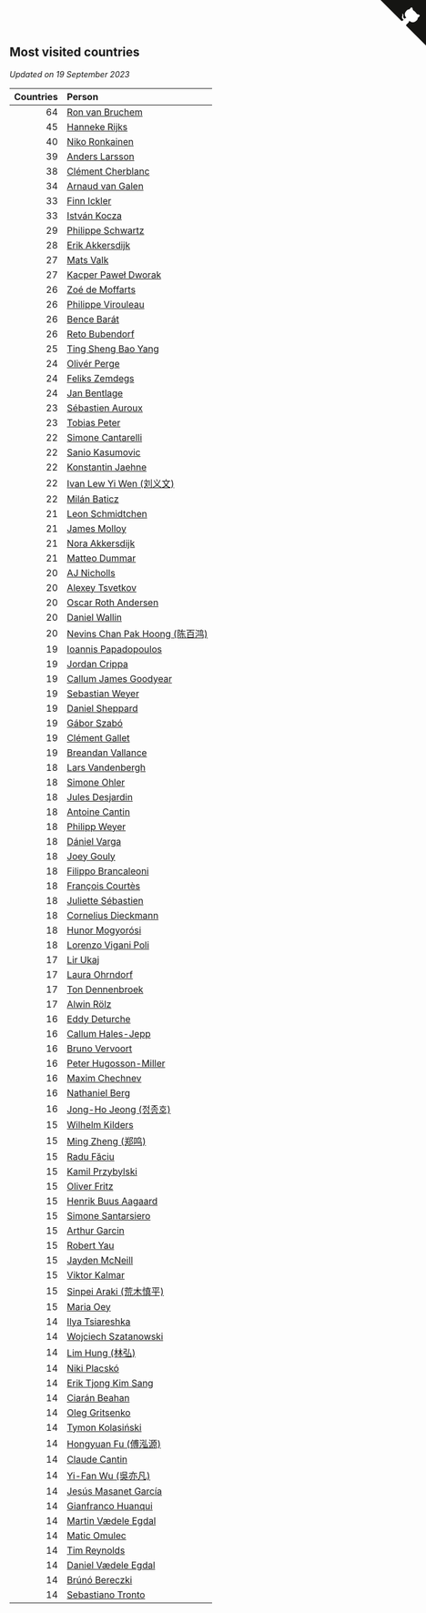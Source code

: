 ## Most visited countries

*Updated on 19 September 2023*

| Countries | Person |
| ---: | :--- |
| 64 | [Ron van Bruchem](https://www.worldcubeassociation.org/persons/2003BRUC01) |
| 45 | [Hanneke Rijks](https://www.worldcubeassociation.org/persons/2008RIJK01) |
| 40 | [Niko Ronkainen](https://www.worldcubeassociation.org/persons/2010RONK01) |
| 39 | [Anders Larsson](https://www.worldcubeassociation.org/persons/2003LARS01) |
| 38 | [Clément Cherblanc](https://www.worldcubeassociation.org/persons/2014CHER05) |
| 34 | [Arnaud van Galen](https://www.worldcubeassociation.org/persons/2006GALE01) |
| 33 | [Finn Ickler](https://www.worldcubeassociation.org/persons/2012ICKL01) |
| 33 | [István Kocza](https://www.worldcubeassociation.org/persons/2005KOCZ01) |
| 29 | [Philippe Schwartz](https://www.worldcubeassociation.org/persons/2018SCHW02) |
| 28 | [Erik Akkersdijk](https://www.worldcubeassociation.org/persons/2005AKKE01) |
| 27 | [Mats Valk](https://www.worldcubeassociation.org/persons/2007VALK01) |
| 27 | [Kacper Paweł Dworak](https://www.worldcubeassociation.org/persons/2020DWOR01) |
| 26 | [Zoé de Moffarts](https://www.worldcubeassociation.org/persons/2010MOFF02) |
| 26 | [Philippe Virouleau](https://www.worldcubeassociation.org/persons/2008VIRO01) |
| 26 | [Bence Barát](https://www.worldcubeassociation.org/persons/2008BARA01) |
| 26 | [Reto Bubendorf](https://www.worldcubeassociation.org/persons/2012BUBE01) |
| 25 | [Ting Sheng Bao Yang](https://www.worldcubeassociation.org/persons/2008BAOY01) |
| 24 | [Olivér Perge](https://www.worldcubeassociation.org/persons/2007PERG01) |
| 24 | [Feliks Zemdegs](https://www.worldcubeassociation.org/persons/2009ZEMD01) |
| 24 | [Jan Bentlage](https://www.worldcubeassociation.org/persons/2010BENT01) |
| 23 | [Sébastien Auroux](https://www.worldcubeassociation.org/persons/2008AURO01) |
| 23 | [Tobias Peter](https://www.worldcubeassociation.org/persons/2014PETE03) |
| 22 | [Simone Cantarelli](https://www.worldcubeassociation.org/persons/2012CANT02) |
| 22 | [Sanio Kasumovic](https://www.worldcubeassociation.org/persons/2009KASU01) |
| 22 | [Konstantin Jaehne](https://www.worldcubeassociation.org/persons/2015JAEH01) |
| 22 | [Ivan Lew Yi Wen (刘义文)](https://www.worldcubeassociation.org/persons/2012WENI01) |
| 22 | [Milán Baticz](https://www.worldcubeassociation.org/persons/2005BATI01) |
| 21 | [Leon Schmidtchen](https://www.worldcubeassociation.org/persons/2010SCHM01) |
| 21 | [James Molloy](https://www.worldcubeassociation.org/persons/2011MOLL01) |
| 21 | [Nora Akkersdijk](https://www.worldcubeassociation.org/persons/2009CHRI03) |
| 21 | [Matteo Dummar](https://www.worldcubeassociation.org/persons/2017DUMM01) |
| 20 | [AJ Nicholls](https://www.worldcubeassociation.org/persons/2015NICH04) |
| 20 | [Alexey Tsvetkov](https://www.worldcubeassociation.org/persons/2017TSVE02) |
| 20 | [Oscar Roth Andersen](https://www.worldcubeassociation.org/persons/2008ANDE02) |
| 20 | [Daniel Wallin](https://www.worldcubeassociation.org/persons/2013WALL03) |
| 20 | [Nevins Chan Pak Hoong (陈百鸿)](https://www.worldcubeassociation.org/persons/2010CHAN20) |
| 19 | [Ioannis Papadopoulos](https://www.worldcubeassociation.org/persons/2013PAPA01) |
| 19 | [Jordan Crippa](https://www.worldcubeassociation.org/persons/2019CRIP01) |
| 19 | [Callum James Goodyear](https://www.worldcubeassociation.org/persons/2012GOOD02) |
| 19 | [Sebastian Weyer](https://www.worldcubeassociation.org/persons/2010WEYE02) |
| 19 | [Daniel Sheppard](https://www.worldcubeassociation.org/persons/2009SHEP01) |
| 19 | [Gábor Szabó](https://www.worldcubeassociation.org/persons/2005SZAB02) |
| 19 | [Clément Gallet](https://www.worldcubeassociation.org/persons/2004GALL02) |
| 19 | [Breandan Vallance](https://www.worldcubeassociation.org/persons/2007VALL01) |
| 18 | [Lars Vandenbergh](https://www.worldcubeassociation.org/persons/2003VAND01) |
| 18 | [Simone Ohler](https://www.worldcubeassociation.org/persons/2014OHLE01) |
| 18 | [Jules Desjardin](https://www.worldcubeassociation.org/persons/2010DESJ01) |
| 18 | [Antoine Cantin](https://www.worldcubeassociation.org/persons/2010CANT02) |
| 18 | [Philipp Weyer](https://www.worldcubeassociation.org/persons/2010WEYE01) |
| 18 | [Dániel Varga](https://www.worldcubeassociation.org/persons/2008VARG01) |
| 18 | [Joey Gouly](https://www.worldcubeassociation.org/persons/2007GOUL01) |
| 18 | [Filippo Brancaleoni](https://www.worldcubeassociation.org/persons/2008BRAN01) |
| 18 | [François Courtès](https://www.worldcubeassociation.org/persons/2008COUR01) |
| 18 | [Juliette Sébastien](https://www.worldcubeassociation.org/persons/2014SEBA01) |
| 18 | [Cornelius Dieckmann](https://www.worldcubeassociation.org/persons/2009DIEC01) |
| 18 | [Hunor Mogyorósi](https://www.worldcubeassociation.org/persons/2015MOGY01) |
| 18 | [Lorenzo Vigani Poli](https://www.worldcubeassociation.org/persons/2007POLI01) |
| 17 | [Lir Ukaj](https://www.worldcubeassociation.org/persons/2016UKAJ01) |
| 17 | [Laura Ohrndorf](https://www.worldcubeassociation.org/persons/2009OHRN01) |
| 17 | [Ton Dennenbroek](https://www.worldcubeassociation.org/persons/2003DENN01) |
| 17 | [Alwin Rölz](https://www.worldcubeassociation.org/persons/2016ROLZ01) |
| 16 | [Eddy Deturche](https://www.worldcubeassociation.org/persons/2014DETU01) |
| 16 | [Callum Hales-Jepp](https://www.worldcubeassociation.org/persons/2012HALE01) |
| 16 | [Bruno Vervoort](https://www.worldcubeassociation.org/persons/2011VERV01) |
| 16 | [Peter Hugosson-Miller](https://www.worldcubeassociation.org/persons/2021HUGO01) |
| 16 | [Maxim Chechnev](https://www.worldcubeassociation.org/persons/2011CHEC01) |
| 16 | [Nathaniel Berg](https://www.worldcubeassociation.org/persons/2012BERG04) |
| 16 | [Jong-Ho Jeong (정종호)](https://www.worldcubeassociation.org/persons/2008JONG03) |
| 15 | [Wilhelm Kilders](https://www.worldcubeassociation.org/persons/2010KILD02) |
| 15 | [Ming Zheng (郑鸣)](https://www.worldcubeassociation.org/persons/2009ZHEN11) |
| 15 | [Radu Făciu](https://www.worldcubeassociation.org/persons/2009FACI01) |
| 15 | [Kamil Przybylski](https://www.worldcubeassociation.org/persons/2016PRZY01) |
| 15 | [Oliver Fritz](https://www.worldcubeassociation.org/persons/2014FRIT02) |
| 15 | [Henrik Buus Aagaard](https://www.worldcubeassociation.org/persons/2006BUUS01) |
| 15 | [Simone Santarsiero](https://www.worldcubeassociation.org/persons/2009SANT01) |
| 15 | [Arthur Garcin](https://www.worldcubeassociation.org/persons/2014GARC27) |
| 15 | [Robert Yau](https://www.worldcubeassociation.org/persons/2009YAUR01) |
| 15 | [Jayden McNeill](https://www.worldcubeassociation.org/persons/2012MCNE01) |
| 15 | [Viktor Kalmar](https://www.worldcubeassociation.org/persons/2011KALM01) |
| 15 | [Sinpei Araki (荒木慎平)](https://www.worldcubeassociation.org/persons/2006ARAK01) |
| 15 | [Maria Oey](https://www.worldcubeassociation.org/persons/2007OEYM01) |
| 14 | [Ilya Tsiareshka](https://www.worldcubeassociation.org/persons/2012TERE01) |
| 14 | [Wojciech Szatanowski](https://www.worldcubeassociation.org/persons/2011SZAT01) |
| 14 | [Lim Hung (林弘)](https://www.worldcubeassociation.org/persons/2016HUNG08) |
| 14 | [Niki Placskó](https://www.worldcubeassociation.org/persons/2008PLAC01) |
| 14 | [Erik Tjong Kim Sang](https://www.worldcubeassociation.org/persons/2018SANG01) |
| 14 | [Ciarán Beahan](https://www.worldcubeassociation.org/persons/2012BEAH01) |
| 14 | [Oleg Gritsenko](https://www.worldcubeassociation.org/persons/2011GRIT01) |
| 14 | [Tymon Kolasiński](https://www.worldcubeassociation.org/persons/2016KOLA02) |
| 14 | [Hongyuan Fu (傅泓源)](https://www.worldcubeassociation.org/persons/2017FUHO01) |
| 14 | [Claude Cantin](https://www.worldcubeassociation.org/persons/2012CANT01) |
| 14 | [Yi-Fan Wu (吳亦凡)](https://www.worldcubeassociation.org/persons/2010WUIF01) |
| 14 | [Jesús Masanet García](https://www.worldcubeassociation.org/persons/2004MASA01) |
| 14 | [Gianfranco Huanqui](https://www.worldcubeassociation.org/persons/2013HUAN29) |
| 14 | [Martin Vædele Egdal](https://www.worldcubeassociation.org/persons/2013EGDA02) |
| 14 | [Matic Omulec](https://www.worldcubeassociation.org/persons/2010OMUL02) |
| 14 | [Tim Reynolds](https://www.worldcubeassociation.org/persons/2005REYN01) |
| 14 | [Daniel Vædele Egdal](https://www.worldcubeassociation.org/persons/2013EGDA01) |
| 14 | [Brúnó Bereczki](https://www.worldcubeassociation.org/persons/2008BERE01) |
| 14 | [Sebastiano Tronto](https://www.worldcubeassociation.org/persons/2011TRON02) |


<a href="https://github.com/jonatanklosko/wca_statistics" class="github-corner" aria-label="View source on Github"><svg width="80" height="80" viewBox="0 0 250 250" style="fill:#151513; color:#fff; position: absolute; top: 0; border: 0; right: 0;" aria-hidden="true"><path d="M0,0 L115,115 L130,115 L142,142 L250,250 L250,0 Z"></path><path d="M128.3,109.0 C113.8,99.7 119.0,89.6 119.0,89.6 C122.0,82.7 120.5,78.6 120.5,78.6 C119.2,72.0 123.4,76.3 123.4,76.3 C127.3,80.9 125.5,87.3 125.5,87.3 C122.9,97.6 130.6,101.9 134.4,103.2" fill="currentColor" style="transform-origin: 130px 106px;" class="octo-arm"></path><path d="M115.0,115.0 C114.9,115.1 118.7,116.5 119.8,115.4 L133.7,101.6 C136.9,99.2 139.9,98.4 142.2,98.6 C133.8,88.0 127.5,74.4 143.8,58.0 C148.5,53.4 154.0,51.2 159.7,51.0 C160.3,49.4 163.2,43.6 171.4,40.1 C171.4,40.1 176.1,42.5 178.8,56.2 C183.1,58.6 187.2,61.8 190.9,65.4 C194.5,69.0 197.7,73.2 200.1,77.6 C213.8,80.2 216.3,84.9 216.3,84.9 C212.7,93.1 206.9,96.0 205.4,96.6 C205.1,102.4 203.0,107.8 198.3,112.5 C181.9,128.9 168.3,122.5 157.7,114.1 C157.9,116.9 156.7,120.9 152.7,124.9 L141.0,136.5 C139.8,137.7 141.6,141.9 141.8,141.8 Z" fill="currentColor" class="octo-body"></path></svg></a><style>.github-corner:hover .octo-arm{animation:octocat-wave 560ms ease-in-out}@keyframes octocat-wave{0%,100%{transform:rotate(0)}20%,60%{transform:rotate(-25deg)}40%,80%{transform:rotate(10deg)}}@media (max-width:500px){.github-corner:hover .octo-arm{animation:none}.github-corner .octo-arm{animation:octocat-wave 560ms ease-in-out}}</style>
